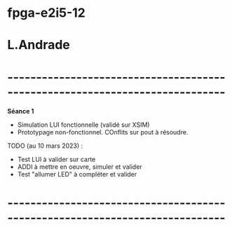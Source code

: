 # fpga-e2i5-12

# L.Andrade
# ----------------------------------------------------------------------------
**Séance 1**
- Simulation LUI fonctionnelle (validé sur XSIM)
- Prototypage non-fonctionnel. COnflits sur pout à résoudre.

TODO (au 10 mars 2023) :
- Test LUI à valider sur carte
- ADDI à mettre en oeuvre, simuler et valider
- Test "allumer LED" à compléter et valider
# ----------------------------------------------------------------------------
